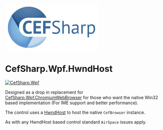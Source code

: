 [![CefSharp Logo](https://github.com/cefsharp/CefSharp/raw/master/logo.png)](https://cefsharp.github.io/ "CefSharp - Embedded Chromium for .NET")

# CefSharp.Wpf.HwndHost

[![CefSharp.Wpf](https://img.shields.io/nuget/v/CefSharp.Wpf.HwndHost.svg?style=flat&label=CefSharp.Wpf.HwndHost)](https://www.nuget.org/packages/CefSharp.Wpf.HwndHost/)

Designed as a drop in replacement for [CefSharp.Wpf.ChromiumWebBrowser](http://nuget.org/packages/CefSharp.Wpf/) for those who want the native Win32 based implementation (For IME support and better performance).

The control uses a [HwndHost](https://docs.microsoft.com/en-us/dotnet/api/system.windows.interop.hwndhost?view=netframework-4.6.2) to host the native `CefBrowser` instance.

As with any HwndHost based control standard `AirSpace` issues apply.
